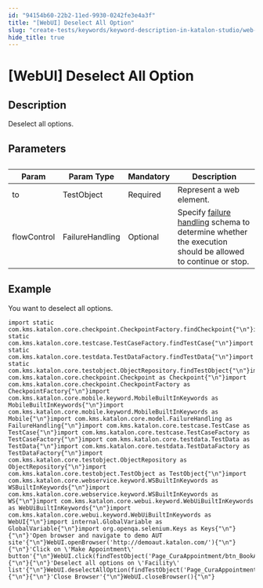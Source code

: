 ```yaml
---
id: "94154b60-22b2-11ed-9930-0242fe3e4a3f"
title: "[WebUI] Deselect All Option"
slug: "create-tests/keywords/keyword-description-in-katalon-studio/web-ui-keywords/webui-deselect-all-option"
hide_title: true
---
```


# <a id="id_0" class="anchor_top_offset"/><a id="ariaid-title1" class="anchor_top_offset"/>[WebUI] Deselect All Option


## <a id="id_0__id_1" class="anchor_top_offset"/>Description

              
<p xmlns="http://www.w3.org/1999/xhtml" className="p">Deselect all options.</p> 
      

## <a id="id_0__id_2" class="anchor_top_offset"/>Parameters

              
<table xmlns="http://www.w3.org/1999/xhtml" className="table anchor_top_offset" id="id_0__3c3a58ee-35a6-4bb5-a61e-cdb8713da937"><caption /><thead className="thead"><tr className><th className="entry anchor_top_offset" id="id_0__3c3a58ee-35a6-4bb5-a61e-cdb8713da937__entry__1">Param</th><th className="entry anchor_top_offset" id="id_0__3c3a58ee-35a6-4bb5-a61e-cdb8713da937__entry__2">Param Type</th><th className="entry anchor_top_offset" id="id_0__3c3a58ee-35a6-4bb5-a61e-cdb8713da937__entry__3">Mandatory</th><th className="entry anchor_top_offset" id="id_0__3c3a58ee-35a6-4bb5-a61e-cdb8713da937__entry__4">Description</th></tr></thead><tbody className="tbody"><tr className><td className="entry" headers="id_0__3c3a58ee-35a6-4bb5-a61e-cdb8713da937__entry__1 id_0__3c3a58ee-35a6-4bb5-a61e-cdb8713da937__entry__2 id_0__3c3a58ee-35a6-4bb5-a61e-cdb8713da937__entry__3 id_0__3c3a58ee-35a6-4bb5-a61e-cdb8713da937__entry__4 ">to</td><td className="entry" headers="id_0__3c3a58ee-35a6-4bb5-a61e-cdb8713da937__entry__1 id_0__3c3a58ee-35a6-4bb5-a61e-cdb8713da937__entry__2 id_0__3c3a58ee-35a6-4bb5-a61e-cdb8713da937__entry__3 id_0__3c3a58ee-35a6-4bb5-a61e-cdb8713da937__entry__4 ">TestObject</td><td className="entry" headers="id_0__3c3a58ee-35a6-4bb5-a61e-cdb8713da937__entry__1 id_0__3c3a58ee-35a6-4bb5-a61e-cdb8713da937__entry__2 id_0__3c3a58ee-35a6-4bb5-a61e-cdb8713da937__entry__3 id_0__3c3a58ee-35a6-4bb5-a61e-cdb8713da937__entry__4 ">Required</td><td className="entry" headers="id_0__3c3a58ee-35a6-4bb5-a61e-cdb8713da937__entry__1 id_0__3c3a58ee-35a6-4bb5-a61e-cdb8713da937__entry__2 id_0__3c3a58ee-35a6-4bb5-a61e-cdb8713da937__entry__3 id_0__3c3a58ee-35a6-4bb5-a61e-cdb8713da937__entry__4 ">Represent a web element.</td></tr><tr className><td className="entry" headers="id_0__3c3a58ee-35a6-4bb5-a61e-cdb8713da937__entry__1 id_0__3c3a58ee-35a6-4bb5-a61e-cdb8713da937__entry__2 id_0__3c3a58ee-35a6-4bb5-a61e-cdb8713da937__entry__3 id_0__3c3a58ee-35a6-4bb5-a61e-cdb8713da937__entry__4 ">flowControl</td><td className="entry" headers="id_0__3c3a58ee-35a6-4bb5-a61e-cdb8713da937__entry__1 id_0__3c3a58ee-35a6-4bb5-a61e-cdb8713da937__entry__2 id_0__3c3a58ee-35a6-4bb5-a61e-cdb8713da937__entry__3 id_0__3c3a58ee-35a6-4bb5-a61e-cdb8713da937__entry__4 ">FailureHandling</td><td className="entry" headers="id_0__3c3a58ee-35a6-4bb5-a61e-cdb8713da937__entry__1 id_0__3c3a58ee-35a6-4bb5-a61e-cdb8713da937__entry__2 id_0__3c3a58ee-35a6-4bb5-a61e-cdb8713da937__entry__3 id_0__3c3a58ee-35a6-4bb5-a61e-cdb8713da937__entry__4 ">Optional</td><td className="entry" headers="id_0__3c3a58ee-35a6-4bb5-a61e-cdb8713da937__entry__1 id_0__3c3a58ee-35a6-4bb5-a61e-cdb8713da937__entry__2 id_0__3c3a58ee-35a6-4bb5-a61e-cdb8713da937__entry__3 id_0__3c3a58ee-35a6-4bb5-a61e-cdb8713da937__entry__4 ">Specify <a className="xref" href="/maintain/configure-failure-handling-settings-in-katalon-studio">failure handling</a> schema to         determine whether the execution should be allowed to continue or         stop.</td></tr></tbody></table> 
      

## <a id="id_0__id_3" class="anchor_top_offset"/>Example

              
<p xmlns="http://www.w3.org/1999/xhtml" className="p">You want to deselect all options.</p> 
              
<pre xmlns="http://www.w3.org/1999/xhtml" className="pre codeblock"><code>import static com.kms.katalon.core.checkpoint.CheckpointFactory.findCheckpoint{"\n"}import static com.kms.katalon.core.testcase.TestCaseFactory.findTestCase{"\n"}import static com.kms.katalon.core.testdata.TestDataFactory.findTestData{"\n"}import static com.kms.katalon.core.testobject.ObjectRepository.findTestObject{"\n"}import com.kms.katalon.core.checkpoint.Checkpoint as Checkpoint{"\n"}import com.kms.katalon.core.checkpoint.CheckpointFactory as CheckpointFactory{"\n"}import com.kms.katalon.core.mobile.keyword.MobileBuiltInKeywords as MobileBuiltInKeywords{"\n"}import com.kms.katalon.core.mobile.keyword.MobileBuiltInKeywords as Mobile{"\n"}import com.kms.katalon.core.model.FailureHandling as FailureHandling{"\n"}import com.kms.katalon.core.testcase.TestCase as TestCase{"\n"}import com.kms.katalon.core.testcase.TestCaseFactory as TestCaseFactory{"\n"}import com.kms.katalon.core.testdata.TestData as TestData{"\n"}import com.kms.katalon.core.testdata.TestDataFactory as TestDataFactory{"\n"}import com.kms.katalon.core.testobject.ObjectRepository as ObjectRepository{"\n"}import com.kms.katalon.core.testobject.TestObject as TestObject{"\n"}import com.kms.katalon.core.webservice.keyword.WSBuiltInKeywords as WSBuiltInKeywords{"\n"}import com.kms.katalon.core.webservice.keyword.WSBuiltInKeywords as WS{"\n"}import com.kms.katalon.core.webui.keyword.WebUiBuiltInKeywords as WebUiBuiltInKeywords{"\n"}import com.kms.katalon.core.webui.keyword.WebUiBuiltInKeywords as WebUI{"\n"}import internal.GlobalVariable as GlobalVariable{"\n"}import org.openqa.selenium.Keys as Keys{"\n"}{"\n"}'Open browser and navigate to demo AUT site'{"\n"}WebUI.openBrowser('http://demoaut.katalon.com/'){"\n"}{"\n"}'Click on \'Make Appointment\' button'{"\n"}WebUI.click(findTestObject('Page_CuraAppointment/btn_BookAppointment')){"\n"}{"\n"}'Deselect all options on \'Facility\' list'{"\n"}WebUI.deselectAllOption(findTestObject('Page_CuraAppointment/lst_Facility')){"\n"}{"\n"}'Close Browser'{"\n"}WebUI.closeBrowser(){"\n"}</code></pre> 
            
